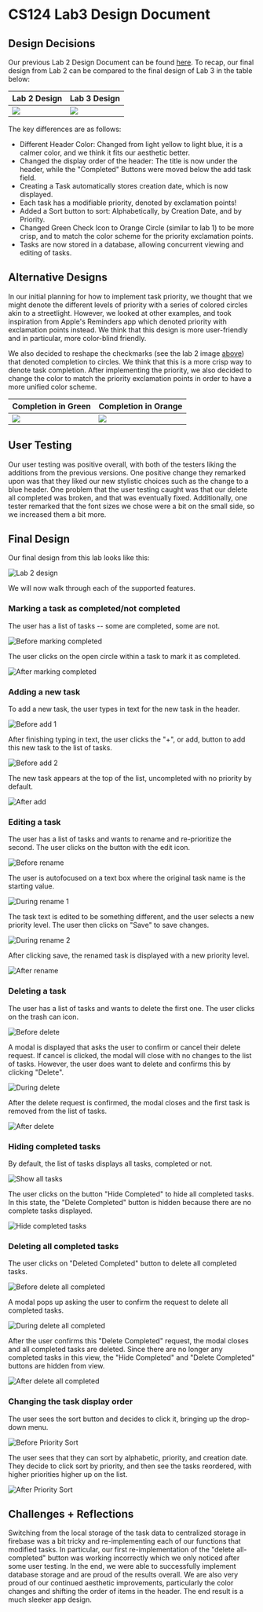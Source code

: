 # CS124 Lab3 Design Document

## Design Decisions
Our previous Lab 2 Design Document can be found [here](https://github.com/McGarvs/cs124/blob/lab2/docs/design.md).
To recap, our final design from Lab 2 can be compared to the final design of Lab 3 in the table below:

Lab 2 Design                   | Lab 3 Design
------------------------------ | ---------------------------- 
![](./screenshots/lab2-finaldesign.png) | ![](./screenshots/lab3-finaldesign.png)

The key differences are as follows:
* Different Header Color: Changed from light yellow to light blue, it is a calmer color, 
and we think it fits our aesthetic better.
* Changed the display order of the header: The title is now under the header, 
while the "Completed" Buttons were moved below the add task field.
* Creating a Task automatically stores creation date, which is now displayed.
* Each task has a modifiable priority, denoted by exclamation points!
* Added a Sort button to sort: Alphabetically, by Creation Date, and by Priority.
* Changed Green Check Icon to Orange Circle (similar to lab 1) to be more crisp, and to match the
  color scheme for the priority exclamation points.
* Tasks are now stored in a database, allowing concurrent viewing and editing of tasks.

## Alternative Designs
In our initial planning for how to implement task priority, we thought that we might denote the
different levels of priority with a series of colored circles akin to a streetlight. However, we
looked at other examples, and took inspiration from Apple's Reminders app which denoted priority 
with exclamation points instead. We think that this design is more user-friendly and in particular, 
more color-blind friendly.

We also decided to reshape the checkmarks (see the lab 2 image 
[above](https://github.com/McGarvs/cs124/blob/lab3/docs/design.md#design-decisions)) 
that denoted completion to circles. We think that this is a more crisp way to 
denote task completion. After implementing the priority, we also decided to change 
the color to match the priority exclamation points in order to have a more unified color scheme.

Completion in Green                     | Completion in Orange
--------------------------------------- | ---------------------------------------
![](./screenshots/lab3-green-buttons.png) | ![](./screenshots/lab3-finaldesign.png)

## User Testing
Our user testing was positive overall, with both of the testers liking the additions from the previous
versions. One positive change they remarked upon was that they liked our new stylistic choices such as the
change to a blue header. One problem that the user testing caught was that our delete all completed was
broken, and that was eventually fixed. Additionally, one tester remarked that the font sizes we chose were a bit
on the small side, so we increased them a bit more.

## Final Design
Our final design from this lab looks like this:

![Lab 2 design](./screenshots/lab3-finaldesign.png)

We will now walk through each of the supported features.

### Marking a task as completed/not completed
The user has a list of tasks -- some are completed, some are not.

![Before marking completed](./screenshots/before-complete.png)

The user clicks on the open circle within a task to mark it as completed.

![After marking completed](./screenshots/after-complete.png)

### Adding a new task
To add a new task, the user types in text for the new task in the header.

![Before add 1](./screenshots/before-add-task-1.png)

After finishing typing in text, the user clicks the "+", or add, button to add
this new task to the list of tasks.

![Before add 2](./screenshots/before-add-task-2.png)

The new task appears at the top of the list, uncompleted with no priority by default.

![After add](./screenshots/after-add-task.png)

### Editing a task
The user has a list of tasks and wants to rename and re-prioritize the second. 
The user clicks on the button with the edit icon.

![Before rename](./screenshots/before-rename.png)

The user is autofocused on a text box where the original task name is the starting value.

![During rename 1](./screenshots/during-rename-1.png)

The task text is edited to be something different, and the user selects a new priority level.
The user then clicks on "Save" to save changes.

![During rename 2](./screenshots/during-rename-2.png)

After clicking save, the renamed task is displayed with a new priority level.

![After rename](./screenshots/after-rename.png)

### Deleting a task
The user has a list of tasks and wants to delete the first one. The user clicks on the trash
can icon.

![Before delete](./screenshots/before-delete.png)

A modal is displayed that asks the user to confirm or cancel their delete request. If cancel
is clicked, the modal will close with no changes to the list of tasks. However, the user does
want to delete and confirms this by clicking "Delete".

![During delete](./screenshots/during-delete.png)

After the delete request is confirmed, the modal closes and the first task is removed from the
list of tasks.

![After delete](./screenshots/after-delete.png)

### Hiding completed tasks
By default, the list of tasks displays all tasks, completed or not.

![Show all tasks](./screenshots/show-all-tasks.png)

The user clicks on the button "Hide Completed" to hide all completed tasks. In this state, the
"Delete Completed" button is hidden because there are no complete tasks displayed.

![Hide completed tasks](./screenshots/hide-comp-tasks.png)

### Deleting all completed tasks
The user clicks on "Deleted Completed" button to delete all completed tasks.

![Before delete all completed](./screenshots/before-delete-all-comp.png)

A modal pops up asking the user to confirm the request to delete all completed tasks.

![During delete all completed](./screenshots/during-delete-all-comp.png)

After the user confirms this "Delete Completed" request, the modal closes and all completed
tasks are deleted. Since there are no longer any completed tasks in this view, the "Hide Completed"
and "Delete Completed" buttons are hidden from view.

![After delete all completed](./screenshots/after-delete-all-comp.png)

### Changing the task display order
The user sees the sort button and decides to click it, bringing up the drop-down menu.

![Before Priority Sort](./screenshots/before-sort.png)

The user sees that they can sort by alphabetic, priority, and creation date.
They decide to click sort by priority, and then see the tasks reordered, with higher priorities
higher up on the list.

![After Priority Sort](./screenshots/after-sort.png)

## Challenges + Reflections
Switching from the local storage of the task data to centralized storage in firebase was a bit tricky
and re-implementing each of our functions that modified tasks. In particular, our first re-implementation
of the "delete all-completed" button was working incorrectly which we only noticed after some user testing.
In the end, we were able to successfully implement database storage and are proud of the results overall.
We are also very proud of our continued aesthetic improvements, particularly the color changes and
shifting the order of items in the header. The end result is a much sleeker app design. 